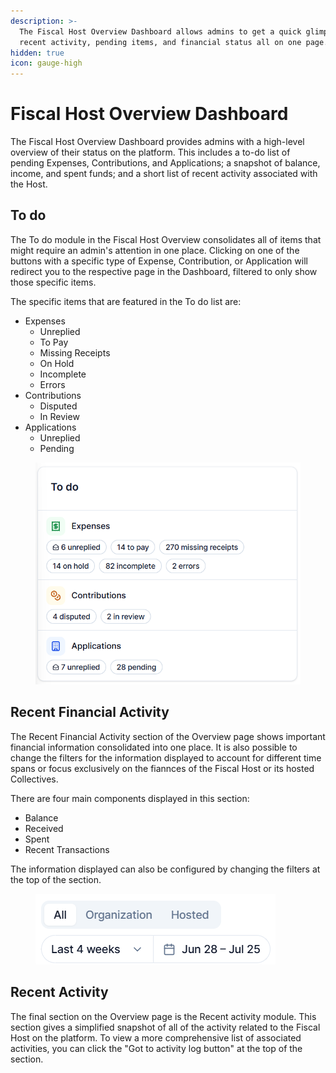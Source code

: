 ```yaml
---
description: >-
  The Fiscal Host Overview Dashboard allows admins to get a quick glimpse of
  recent activity, pending items, and financial status all on one page.
hidden: true
icon: gauge-high
---
```


# Fiscal Host Overview Dashboard

The Fiscal Host Overview Dashboard provides admins with a high-level overview of their status on the platform. This includes a to-do list of pending Expenses, Contributions, and Applications; a snapshot of balance, income, and spent funds; and a short list of recent activity associated with the Host.

## To do

The To do module in the Fiscal Host Overview consolidates all of items that might require an admin's attention in one place. Clicking on one of the buttons with a specific type of Expense, Contribution, or Application will redirect you to the respective page in the Dashboard, filtered to only show those specific items.&#x20;

The specific items that are featured in the To do list are:

* Expenses
  * Unreplied
  * To Pay
  * Missing Receipts
  * On Hold
  * Incomplete
  * Errors
* Contributions
  * Disputed
  * In Review
* Applications
  * Unreplied
  * Pending

<figure><img src="../.gitbook/assets/image (77).png" alt="Screen shot of the To do section."><figcaption></figcaption></figure>

## Recent Financial Activity

The Recent Financial Activity section of the Overview page shows important financial information consolidated into one place. It is also possible to change the filters for the information displayed to account for different time spans or focus exclusively on the fiannces of the Fiscal Host or its hosted Collectives.

There are four main components displayed in this section:

* Balance
* Received
* Spent
* Recent Transactions

The information displayed can also be configured by changing the filters at the top of the section.

<figure><img src="../.gitbook/assets/image (78).png" alt="Screen shot of the Recent Financial Activity filters."><figcaption></figcaption></figure>

## Recent Activity

The final section on the Overview page is the Recent activity module. This section gives a simplified snapshot of all of the activity related to the Fiscal Host on the platform. To view a more comprehensive list of associated activities, you can click the "Got to activity log button" at the top of the section.

